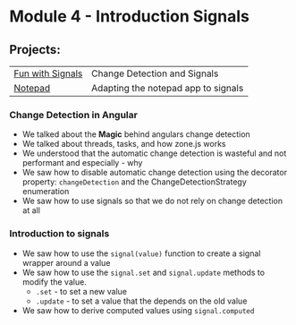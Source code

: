 # Module 4 - Introduction Signals

## Projects:
|     |     |
| --- | --- |
| [Fun with Signals](./projects/fun-with-signals/) | Change Detection and Signals |
| [Notepad](./projects/notepad/) | Adapting the notepad app to signals |

### Change Detection in Angular
* We talked about the **Magic** behind angulars change detection
* We talked about threads, tasks, and how zone.js works
* We understood that the automatic change detection is wasteful and not performant and especially - why
* We saw how to disable automatic change detection using the decorator property: `changeDetection` and the ChangeDetectionStrategy enumeration
* We saw how to use signals so that we do not rely on change detection at all

### Introduction to signals
* We saw how to use the `signal(value)` function to create a signal wrapper around a value
* We saw how to use the `signal.set` and `signal.update` methods to modify the value.
    - `.set` - to set a new value
    - `.update` - to set a value that the depends on the old value
* We saw how to derive computed values using `signal.computed`

